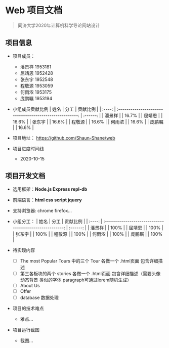# Web 项目文档

> 同济大学2020年计算机科学导论网站设计

## 项目信息
- 项目成员：
  - 潘景祥 1953181
  - 屈靖恩 1952428
  - 张东宇 1952548
  - 程敬源 1953059
  - 何雨浓 1953175
  - 庞鹏瞩 1953194
  

- 小组成员贡献比例
  |  姓名  |                           分工                           | 贡献比例 |
  | :----: | :------------------------------------------------------: | :------: |
  | 潘景祥 |                             |   16.7%   |
  | 屈靖恩 |                             |   16.6%   |
  | 张东宇 |                             |   16.6%   |
  | 程敬源 |                             |   16.6%   |
  | 何雨浓 |                             |   16.6%   |
  | 庞鹏瞩 |                             |   16.6%   |

- 项目地址： <https://github.com/Shaun-Shane/web>

- 项目进度时间线
  - 2020-10-15

## 项目开发文档

- 选用框架：**Node.js Express repl-db**

- 前端语言：**html css script jquery**

- 支持浏览器: chrome firefox...

- 小组分工：
  |  姓名  |                           分工                           | 贡献比例 |
  | :----: | :------------------------------------------------------: | :------: |
  | 潘景祥 |                             |   100%   |
  | 屈靖恩 |                             |   100%   |
  | 张东宇 |                             |   100%   |
  | 程敬源 |                             |   100%   |
  | 何雨浓 |                             |   100%   |
  | 庞鹏瞩 |                             |   100%   |

- 待实现内容
  - [ ] The most Popular Tours 中的三个 Tour 各做一个 .html页面 包含详细描述
  - [ ] 第三各板块的两个 stories 各做一个 .html页面 包含详细描述（需要头像 动态背景 类似的字体 paragraph可通过lorem随机生成）
  - [ ] About Us
  - [ ] Offer
  - [ ] database 数据处理

- 项目的技术难点
  - 难点...

- 项目运行截图
  - 截图...